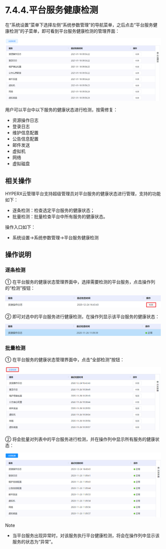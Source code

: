 # 7.4.4.平台服务健康检测

在“系统设置”菜单下选择左侧“系统参数管理”的导航菜单，之后点击“平台服务健康检测”的子菜单，即可看到平台服务健康检测的管理界面：

![image-20210126152739247](php_checkhealth.assets/image-20210126152739247.png)

用户可以平台中以下服务的健康状态进行检测，按需修复：

- 资源操作日志
- 登录日志
- 维护信息配置
- 公告信息配置
- 邮件发送
- 虚拟机
- 网络
- 虚拟磁盘 

## 相关操作

HYPERX云管理平台支持超级管理员对平台服务的健康状态进行管理，支持的功能如下：

- 逐条检测：检查选定平台服务的健康状态；
- 批量检测：批量检查平台中所有服务的健康状态。

操作入口如下：

- 系统设置→系统参数管理→平台服务健康检测

## 操作说明

### 逐条检测

① 在平台服务的健康状态管理界面中，选择需要检测的平台服务，点击操作列的“检测”按钮：

![image-20201224164416986](php_checkhealth.assets/image-20201224164416986.png)

② 即可对选中的平台服务进行健康检测，在操作列显示该平台服务的健康状态：

![image-20201224164354954](php_checkhealth.assets/image-20201224164354954.png)

### 批量检测

① 在平台服务的健康状态管理界面中，点击“全部检测”按钮：

![image-20201224164455198](php_checkhealth.assets/image-20201224164455198.png)

② 将会批量对列表中的平台服务进行检测，并在操作列中显示所有服务的健康状态：

![image-20201224164525582](php_checkhealth.assets/image-20201224164525582.png)

> [!NOTE]
>
> - 当平台服务出现异常时，对该服务执行平台健康检测，将会在操作列中显示该服务的状态为“异常”。
>

